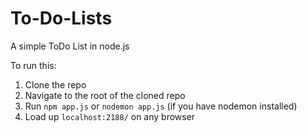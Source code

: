 # To-Do-Lists
A simple ToDo List in node.js

To run this:
1. Clone the repo
2. Navigate to the root of the cloned repo
3. Run `npm app.js` or `nodemon app.js` (if you have nodemon installed)
4. Load up `localhost:2188/` on any browser
